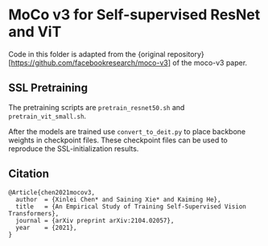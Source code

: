 # MoCo v3 for Self-supervised ResNet and ViT

Code in this folder is adapted from the {original repository}[https://github.com/facebookresearch/moco-v3] of the moco-v3 paper.

## SSL Pretraining

The pretraining scripts are `pretrain_resnet50.sh` and `pretrain_vit_small.sh`.

After the models are trained use `convert_to_deit.py` to place backbone weights in checkpoint files. These checkpoint files can be used to reproduce the SSL-initialization results.

## Citation
```
@Article{chen2021mocov3,
  author  = {Xinlei Chen* and Saining Xie* and Kaiming He},
  title   = {An Empirical Study of Training Self-Supervised Vision Transformers},
  journal = {arXiv preprint arXiv:2104.02057},
  year    = {2021},
}
```
